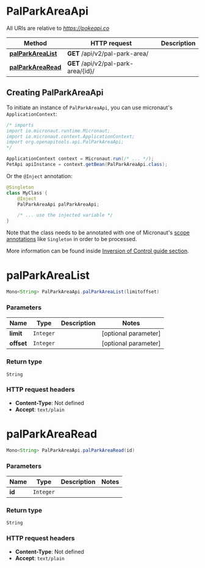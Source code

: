 # PalParkAreaApi

All URIs are relative to *https://pokeapi.co*

| Method | HTTP request | Description |
|------------- | ------------- | -------------|
| [**palParkAreaList**](PalParkAreaApi.md#palParkAreaList) | **GET** /api/v2/pal-park-area/ |  |
| [**palParkAreaRead**](PalParkAreaApi.md#palParkAreaRead) | **GET** /api/v2/pal-park-area/{id}/ |  |


## Creating PalParkAreaApi

To initiate an instance of `PalParkAreaApi`, you can use micronaut's `ApplicationContext`:
```java
/* imports
import io.micronaut.runtime.Micronaut;
import io.micronaut.context.ApplicationContext;
import org.openapitools.api.PalParkAreaApi;
*/

ApplicationContext context = Micronaut.run(/* ... */);
PetApi apiInstance = context.getBean(PalParkAreaApi.class);
```

Or the `@Inject` annotation:
```java
@Singleton
class MyClass {
    @Inject
    PalParkAreaApi palParkAreaApi;

    /* ... use the injected variable */
}
```
Note that the class needs to be annotated with one of Micronaut's [scope annotations](https://docs.micronaut.io/latest/guide/#scopes) like `Singleton` in order to be processed.

More information can be found inside [Inversion of Control guide section](https://docs.micronaut.io/latest/guide/#ioc).

<a name="palParkAreaList"></a>
# **palParkAreaList**
```java
Mono<String> PalParkAreaApi.palParkAreaList(limitoffset)
```



### Parameters
| Name | Type | Description  | Notes |
|------------- | ------------- | ------------- | -------------|
| **limit** | `Integer`|  | [optional parameter] |
| **offset** | `Integer`|  | [optional parameter] |


### Return type
`String`



### HTTP request headers
 - **Content-Type**: Not defined
 - **Accept**: `text/plain`

<a name="palParkAreaRead"></a>
# **palParkAreaRead**
```java
Mono<String> PalParkAreaApi.palParkAreaRead(id)
```



### Parameters
| Name | Type | Description  | Notes |
|------------- | ------------- | ------------- | -------------|
| **id** | `Integer`|  | |


### Return type
`String`



### HTTP request headers
 - **Content-Type**: Not defined
 - **Accept**: `text/plain`

